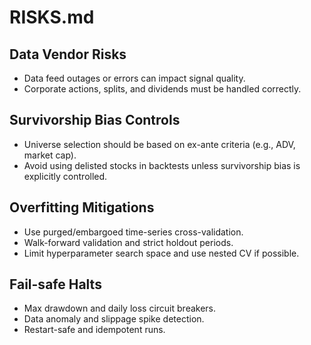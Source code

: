 # RISKS.md

## Data Vendor Risks
- Data feed outages or errors can impact signal quality.
- Corporate actions, splits, and dividends must be handled correctly.

## Survivorship Bias Controls
- Universe selection should be based on ex-ante criteria (e.g., ADV, market cap).
- Avoid using delisted stocks in backtests unless survivorship bias is explicitly controlled.

## Overfitting Mitigations
- Use purged/embargoed time-series cross-validation.
- Walk-forward validation and strict holdout periods.
- Limit hyperparameter search space and use nested CV if possible.

## Fail-safe Halts
- Max drawdown and daily loss circuit breakers.
- Data anomaly and slippage spike detection.
- Restart-safe and idempotent runs.
